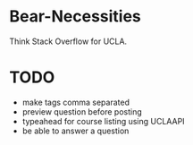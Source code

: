 Bear-Necessities
================

Think Stack Overflow for UCLA.

TODO
==========
* make tags comma separated
* preview question before posting
* typeahead for course listing using UCLAAPI
* be able to answer a question

